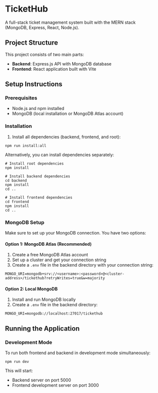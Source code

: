 # TicketHub

A full-stack ticket management system built with the MERN stack (MongoDB, Express, React, Node.js).

## Project Structure

This project consists of two main parts:

- **Backend**: Express.js API with MongoDB database
- **Frontend**: React application built with Vite

## Setup Instructions

### Prerequisites

- Node.js and npm installed
- MongoDB (local installation or MongoDB Atlas account)

### Installation

1. Install all dependencies (backend, frontend, and root):

```
npm run install:all
```

Alternatively, you can install dependencies separately:

```
# Install root dependencies
npm install

# Install backend dependencies
cd backend
npm install
cd ..

# Install frontend dependencies
cd frontend
npm install
cd ..
```

### MongoDB Setup

Make sure to set up your MongoDB connection. You have two options:

#### Option 1: MongoDB Atlas (Recommended)

1. Create a free MongoDB Atlas account
2. Set up a cluster and get your connection string
3. Create a `.env` file in the backend directory with your connection string:

```
MONGO_URI=mongodb+srv://<username>:<password>@<cluster-address>/tickethub?retryWrites=true&w=majority
```

#### Option 2: Local MongoDB

1. Install and run MongoDB locally
2. Create a `.env` file in the backend directory:

```
MONGO_URI=mongodb://localhost:27017/tickethub
```

## Running the Application

### Development Mode

To run both frontend and backend in development mode simultaneously:

```
npm run dev
```

This will start:
- Backend server on port 5000
- Frontend development server on port 3000
